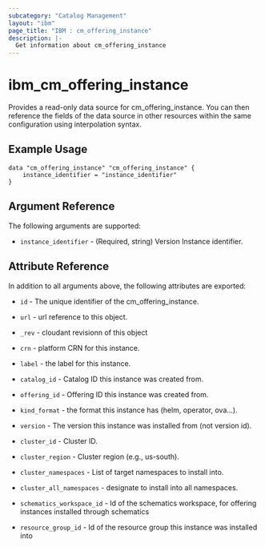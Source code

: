 ```yaml
---
subcategory: "Catalog Management"
layout: "ibm"
page_title: "IBM : cm_offering_instance"
description: |-
  Get information about cm_offering_instance
---
```


# ibm\_cm_offering_instance

Provides a read-only data source for cm_offering_instance. You can then reference the fields of the data source in other resources within the same configuration using interpolation syntax.

## Example Usage

```hcl
data "cm_offering_instance" "cm_offering_instance" {
	instance_identifier = "instance_identifier"
}
```

## Argument Reference

The following arguments are supported:

* `instance_identifier` - (Required, string) Version Instance identifier.

## Attribute Reference

In addition to all arguments above, the following attributes are exported:

* `id` - The unique identifier of the cm_offering_instance.

* `url` - url reference to this object.

* `_rev` - cloudant revisionn of this object

* `crn` - platform CRN for this instance.

* `label` - the label for this instance.

* `catalog_id` - Catalog ID this instance was created from.

* `offering_id` - Offering ID this instance was created from.

* `kind_format` - the format this instance has (helm, operator, ova...).

* `version` - The version this instance was installed from (not version id).

* `cluster_id` - Cluster ID.

* `cluster_region` - Cluster region (e.g., us-south).

* `cluster_namespaces` - List of target namespaces to install into.

* `cluster_all_namespaces` - designate to install into all namespaces.

* `schematics_workspace_id` - Id of the schematics workspace, for offering instances installed through schematics

* `resource_group_id` - Id of the resource group this instance was installed into
